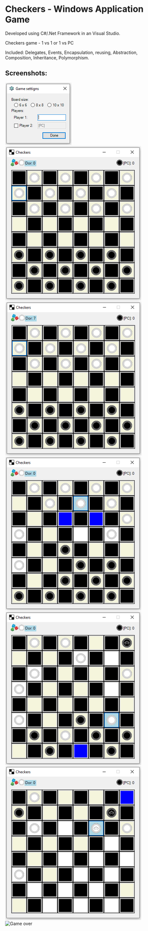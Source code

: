 # Checkers - Windows Application Game

Developed using C#/.Net Framework in an Visual Studio.

Checkers game - 1 vs 1 or 1 vs PC

Included: Delegates, Events, Encapsulation, reusing, Abstraction, Composition, Inheritance, Polymorphism.

## Screenshots:
![Setting Game](https://github.com/Dorshamir55/Checkers/raw/master/ScreenShots/Settings_menu.png)
![Start Game](https://github.com/Dorshamir55/Checkers/raw/master/ScreenShots/Start_game.png)
![Another Game - Points added](https://github.com/Dorshamir55/Checkers/raw/master/ScreenShots/Another_game_points_added.PNG)
![Playing](https://github.com/Dorshamir55/Checkers/raw/master/ScreenShots/Playing1.png)
![Playing 2](https://github.com/Dorshamir55/Checkers/raw/master/ScreenShots/Playing2.png)
![Playing 3](https://github.com/Dorshamir55/Checkers/raw/master/ScreenShots/Playing3.png)
![Game over](https://github.com/Dorshamir55/CleaningTheCity/raw/master/ScreenShots/Game_over.png)
